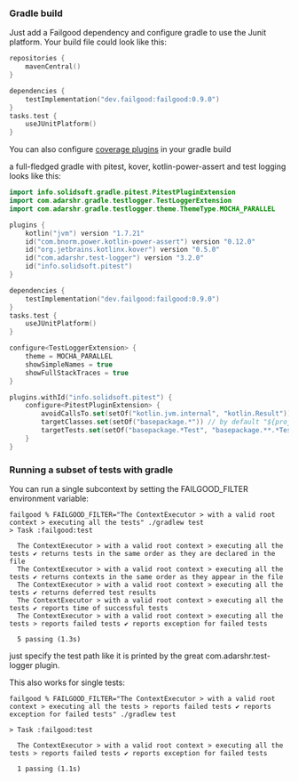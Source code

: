 ### Gradle build

Just add a Failgood dependency and configure gradle to use the Junit platform. Your build file could look like this:

```kotlin
repositories {
    mavenCentral()
}

dependencies {
    testImplementation("dev.failgood:failgood:0.9.0")
}
tasks.test {
    useJUnitPlatform()
}
```

You can also configure [coverage plugins](coverage.md) in your gradle build

a full-fledged gradle with pitest, kover, kotlin-power-assert and test logging looks like this:

```kotlin
import info.solidsoft.gradle.pitest.PitestPluginExtension
import com.adarshr.gradle.testlogger.TestLoggerExtension
import com.adarshr.gradle.testlogger.theme.ThemeType.MOCHA_PARALLEL

plugins {
    kotlin("jvm") version "1.7.21"
    id("com.bnorm.power.kotlin-power-assert") version "0.12.0"
    id("org.jetbrains.kotlinx.kover") version "0.5.0"
    id("com.adarshr.test-logger") version "3.2.0"
    id("info.solidsoft.pitest")
}

dependencies {
    testImplementation("dev.failgood:failgood:0.9.0")
}
tasks.test {
    useJUnitPlatform()
}

configure<TestLoggerExtension> {
    theme = MOCHA_PARALLEL
    showSimpleNames = true
    showFullStackTraces = true
}

plugins.withId("info.solidsoft.pitest") {
    configure<PitestPluginExtension> {
        avoidCallsTo.set(setOf("kotlin.jvm.internal", "kotlin.Result")) // filter out kotlin internal classes
        targetClasses.set(setOf("basepackage.*")) // by default "${project.group}.*"
        targetTests.set(setOf("basepackage.*Test", "basepackage.**.*Test"))
    }
}

```

### Running a subset of tests with gradle

You can run a single subcontext by setting the FAILGOOD_FILTER environment variable:
```
failgood % FAILGOOD_FILTER="The ContextExecutor > with a valid root context > executing all the tests" ./gradlew test
> Task :failgood:test

  The ContextExecutor > with a valid root context > executing all the tests ✔ returns tests in the same order as they are declared in the file
  The ContextExecutor > with a valid root context > executing all the tests ✔ returns contexts in the same order as they appear in the file
  The ContextExecutor > with a valid root context > executing all the tests ✔ returns deferred test results
  The ContextExecutor > with a valid root context > executing all the tests ✔ reports time of successful tests
  The ContextExecutor > with a valid root context > executing all the tests > reports failed tests ✔ reports exception for failed tests

  5 passing (1.3s)
```

just specify the test path like it is printed by the great com.adarshr.test-logger plugin.

This also works for single tests:

```
failgood % FAILGOOD_FILTER="The ContextExecutor > with a valid root context > executing all the tests > reports failed tests ✔ reports exception for failed tests" ./gradlew test

> Task :failgood:test

  The ContextExecutor > with a valid root context > executing all the tests > reports failed tests ✔ reports exception for failed tests

  1 passing (1.1s)
```
